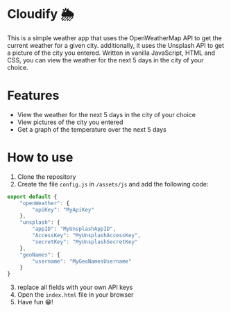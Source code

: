 # Cloudify 🌦️

This is a simple weather app that uses the OpenWeatherMap API to get the current weather for a given city.
additionally, it uses the Unsplash API to get a picture of the city you entered.
Written in vanilla JavaScript, HTML and CSS, you can view the weather for the next 5 days in the city of your choice.

# Features

- View the weather for the next 5 days in the city of your choice
- View pictures of the city you entered
- Get a graph of the temperature over the next 5 days

# How to use

1. Clone the repository
2. Create the file `config.js` in `/assets/js` and add the following code:

```javascript
export default {
    "openWeather": {
        "apiKey": "MyApiKey"
    },
    "unsplash": {
        "appID": "MyUnsplashAppID",
        "AccessKey": "MyUnsplashAccessKey",
        "secretKey": "MyUnsplashSecretKey"
    },
    "geoNames": {
        "username": "MyGeoNamesUsername"
    }
}
```

3. replace all fields with your own API keys
4. Open the `index.html` file in your browser
5. Have fun 😁!
